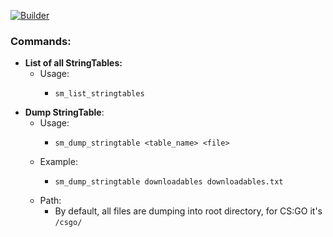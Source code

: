 [![Builder](https://github.com/Classes123/ST-Dumper/actions/workflows/builder.yml/badge.svg)](https://github.com/Classes123/ST-Dumper/actions/workflows/builder.yml)
<br>
### Commands:
* **List of all StringTables:**
  * Usage:
    * ```
      sm_list_stringtables
      ```
* **Dump StringTable**:
  * Usage:
    * ```
      sm_dump_stringtable <table_name> <file>
      ```
  * Example:
    * ```
      sm_dump_stringtable downloadables downloadables.txt
      ```
  * Path:
    * By default, all files are dumping into root directory, for CS:GO it's `/csgo/`
